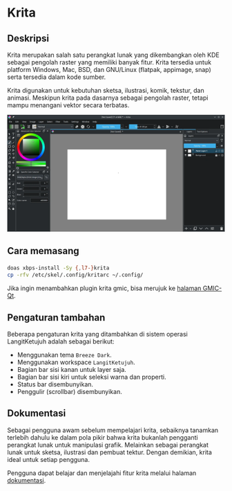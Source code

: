 # Krita

## Deskripsi

Krita merupakan salah satu perangkat lunak yang dikembangkan oleh KDE sebagai pengolah raster yang memiliki banyak fitur. Krita tersedia untuk platform Windows, Mac, BSD, dan GNU/Linux (flatpak, appimage, snap) serta tersedia dalam kode sumber.

Krita digunakan untuk kebutuhan sketsa, ilustrasi, komik, tekstur, dan animasi. Meskipun krita pada dasarnya sebagai pengolah raster, tetapi mampu menangani vektor secara terbatas.

![Krita LangitKetujuh OS](../../media/image/krita-langitketujuh-id.webp)

## Cara memasang

```sh
doas xbps-install -Sy {,l7-}krita
cp -rfv /etc/skel/.config/kritarc ~/.config/
```

Jika ingin menambahkan plugin krita gmic, bisa merujuk ke [halaman GMIC-Qt](gmic-qt.md).

## Pengaturan tambahan

Beberapa pengaturan krita yang ditambahkan di sistem operasi LangitKetujuh adalah sebagai berikut:

- Menggunakan tema `Breeze Dark`.
- Menggunakan workspace `LangitKetujuh`.
- Bagian bar sisi kanan untuk layer saja.
- Bagian bar sisi kiri untuk seleksi warna dan properti.
- Status bar disembunyikan.
- Penggulir (scrollbar) disembunyikan.

## Dokumentasi

Sebagai pengguna awam sebelum mempelajari krita, sebaiknya tanamkan terlebih dahulu ke dalam pola pikir bahwa krita bukanlah pengganti perangkat lunak untuk manipulasi grafik. Melainkan sebagai perangkat lunak untuk sketsa, ilustrasi dan pembuat tektur. Dengan demikian, krita ideal untuk setiap pengguna.

Pengguna dapat belajar dan menjelajahi fitur krita melalui halaman [dokumentasi](https://docs.krita.org/en/index.html).
